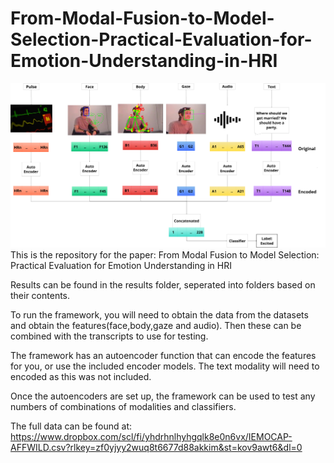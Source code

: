 # From-Modal-Fusion-to-Model-Selection-Practical-Evaluation-for-Emotion-Understanding-in-HRI
![Framework Diagram](shapes-1752079181104.png)
This is the repository for the paper:
From Modal Fusion to Model Selection: Practical Evaluation for Emotion Understanding in HRI

Results can be found in the results folder, seperated into folders based on their contents.

To run the framework, you will need to obtain the data from the datasets and obtain the features(face,body,gaze and audio). Then these can be combined with the transcripts to use for testing. 

The framework has an autoencoder function that can encode the features for you, or use the included encoder models. The text modality will need to encoded as this was not included. 

Once the autoencoders are set up, the framework can be used to test any numbers of combinations of modalities and classifiers.

The full data can be found at: https://www.dropbox.com/scl/fi/yhdrhnlhyhgqlk8e0n6vx/IEMOCAP-AFFWILD.csv?rlkey=zf0yjyy2wuq8t6677d88akkim&st=kov9awt6&dl=0
